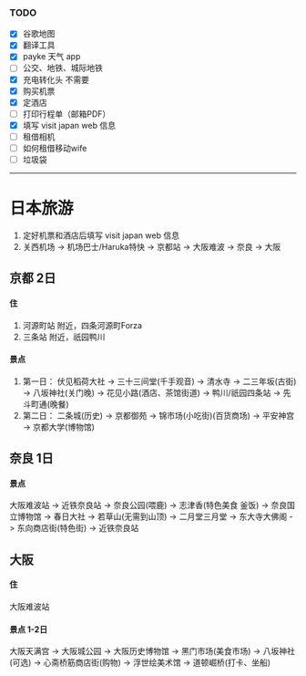 ### TODO
- [x] 谷歌地图
- [x] 翻译工具
- [x] payke 天气 app
- [ ] 公交、地铁、城际地铁
- [x] 充电转化头 不需要
- [x] 购买机票
- [x] 定酒店
- [ ] 打印行程单（邮箱PDF）
- [x] 填写 visit japan web 信息
- [ ] 租借相机
- [ ] 如何租借移动wife
- [ ] 垃圾袋

----------------------------

# 日本旅游
1. 定好机票和酒店后填写 visit japan web 信息
2. 关西机场 -> 机场巴士/Haruka特快 -> 京都站 -> 大阪难波 -> 奈良 -> 大阪

## 京都 2日
#### 住
1. 河源町站 附近，四条河源町Forza
2. 三条站 附近，祇园鸭川
#### 景点
1.  第一日： 伏见稻荷大社 -> 三十三间堂(千手观音) -> 清水寺 -> 二三年坂(古街) -> 八坂神社(关门晚) -> 花见小路(酒店、茶馆街道) -> 鸭川/祇园四条站 -> 先斗町通(晚餐)
2.  第二日： 二条城(历史) -> 京都御苑 -> 锦市场(小吃街)(百货商场) -> 平安神宫 -> 京都大学(博物馆)

## 奈良 1日
#### 景点
大阪难波站 -> 近铁奈良站 -> 奈良公园(喂鹿) -> 志津香(特色美食 釜饭) -> 奈良国立博物馆 -> 春日大社 -> 若草山(无需到山顶) -> 二月堂三月堂 -> 东大寺大佛阁 -> 东向商店街(特色街) -> 近铁奈良站
## 大阪
#### 住
大阪难波站
#### 景点 1-2日
大阪天满宫 -> 大阪城公园 -> 大阪历史博物馆 -> 黑门市场(美食市场) -> 
八坂神社(可选) -> 心斋桥筋商店街(购物) -> 浮世绘美术馆 -> 道顿崛桥(打卡、坐船)
